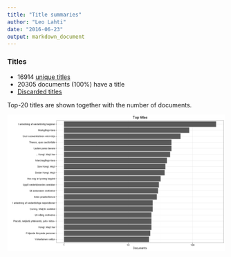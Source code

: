 ```yaml
---
title: "Title summaries"
author: "Leo Lahti"
date: "2016-06-23"
output: markdown_document
---
```



### Titles

 * 16914 [unique titles](output.tables/title_accepted.csv)
 * 20305 documents (100%) have a title
 * [Discarded titles](output.tables/title_discarded.csv)

Top-20 titles are shown together with the number of documents.

![plot of chunk summarytitle](figure/summarytitle-1.png)

